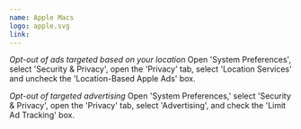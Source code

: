 ```yaml
---
name: Apple Macs
logo: apple.svg
link:
---
```


_Opt-out of ads targeted based on your location_
Open 'System Preferences', select 'Security & Privacy', open the 'Privacy' tab, select 'Location Services' and uncheck the 'Location-Based Apple Ads' box.


_Opt-out of targeted advertising_
Open 'System Preferences,' select 'Security & Privacy', open the 'Privacy' tab, select 'Advertising', and check the 'Limit Ad Tracking' box.